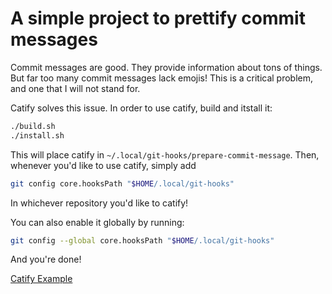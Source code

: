 # A simple project to prettify commit messages

Commit messages are good. They provide information about tons of things. But far
too many commit messages lack emojis! This is a critical problem, and one that I
 will not stand for.

Catify solves this issue. In order to use catify, build and itstall it:

```bash
./build.sh
./install.sh
```
This will place catify in `~/.local/git-hooks/prepare-commit-message`. Then,
whenever you'd like to use catify, simply add

```bash
git config core.hooksPath "$HOME/.local/git-hooks"
```
In whichever repository you'd like to catify!

You can also enable it globally by running:

```bash
git config --global core.hooksPath "$HOME/.local/git-hooks"
```
And you're done!

[Catify Example](/catify.png)
